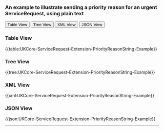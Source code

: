 ### An example to illustrate sending a priority reason for an urgent ServiceRequest, using plain text

<div class="tab">
 <button class="tablinks active" onclick="openTab(event, 'Table View')">Table View</button>
  <button class="tablinks" onclick="openTab(event, 'Tree View')">Tree View</button>
  <button class="tablinks" onclick="openTab(event, 'XML View')">XML View</button>
  <button class="tablinks" onclick="openTab(event, 'JSON View')">JSON View</button>
</div>


<div id="Table View" class="tabcontent" style="display:block">
  <h3>Table View</h3>
{{table:UKCore-ServiceRequest-Extension-PriorityReasonString-Example}}
</div>

<div id="Tree View" class="tabcontent">
  <h3>Tree View</h3>
{{tree:UKCore-ServiceRequest-Extension-PriorityReasonString-Example}}
</div>

<div id="XML View" class="tabcontent">
  <h3>XML View</h3>
{{xml:UKCore-ServiceRequest-Extension-PriorityReasonString-Example}}
</div>

<div id="JSON View" class="tabcontent">
  <h3>JSON View</h3>
{{json:UKCore-ServiceRequest-Extension-PriorityReasonString-Example}}
</div>

---